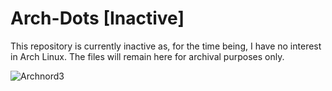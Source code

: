 # Arch-Dots [Inactive]

This repository is currently inactive as, for the time being, I have no interest in Arch Linux. The files will remain here for archival purposes only.

![Archnord3](https://user-images.githubusercontent.com/64110504/99865056-daaa7a80-2b6c-11eb-9624-c76910c4c5d0.png)

